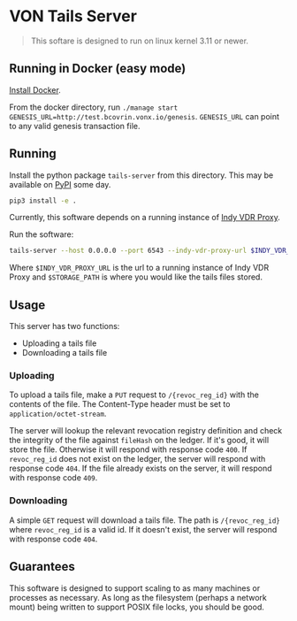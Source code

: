 # VON Tails Server

> This softare is designed to run on linux kernel 3.11 or newer.

## Running in Docker (easy mode)

[Install Docker](https://docs.docker.com/get-docker/).

From the docker directory, run `./manage start GENESIS_URL=http://test.bcovrin.vonx.io/genesis`. `GENESIS_URL` can point to any valid genesis transaction file.

## Running

Install the python package `tails-server` from this directory. This may be available on [PyPI](https://pypi.org/) some day.

```bash
pip3 install -e .
```

Currently, this software depends on a running instance of [Indy VDR Proxy](https://github.com/hyperledger/indy-vdr).

Run the software:

```bash
tails-server --host 0.0.0.0 --port 6543 --indy-vdr-proxy-url $INDY_VDR_PROXY_URL --storage-path $STORAGE_PATH
```

Where `$INDY_VDR_PROXY_URL` is the url to a running instance of Indy VDR Proxy and `$STORAGE_PATH` is where you would like the tails files stored.

## Usage

This server has two functions:

- Uploading a tails file
- Downloading a tails file

### Uploading

To upload a tails file, make a `PUT` request to `/{revoc_reg_id}` with the contents of the file. The Content-Type header must be set to `application/octet-stream`.

The server will lookup the relevant revocation registry definition and check the integrity of the file against `fileHash` on the ledger. If it's good, it will store the file. Otherwise it will respond with response code `400`. If `revoc_reg_id` does not exist on the ledger, the server will respond with response code `404`. If the file already exists on the server, it will respond with response code `409`.

### Downloading

A simple `GET` request will download a tails file. The path is `/{revoc_reg_id}` where `revoc_reg_id` is a valid id. If it doesn't exist, the server will respond with response code `404`.

## Guarantees

This software is designed to support scaling to as many machines or processes as necessary. As long as the filesystem (perhaps a network mount) being written to support POSIX file locks, you should be good.
